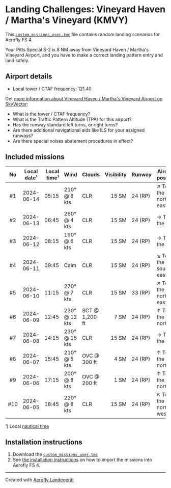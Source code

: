 # Landing Challenges: Vineyard Haven / Martha's Vineyard (KMVY)

This [`custom_missions_user.tmc`](./custom_missions_user.tmc) file contains random landing scenarios for Aerofly FS 4.

Your Pitts Special S-2 is 8 NM away from Vineyard Haven / Martha's Vineyard Airport, and you have to make a correct landing pattern entry and land safely.

## Airport details

- Local tower / CTAF frequency: 121.40

Get [more information about Vineyard Haven / Martha's Vineyard Airport on SkyVector](https://skyvector.com/airport/KMVY):

- What is the tower / CTAF frequency?
- What is the Traffic Pattern Altitude (TPA) for this airport?
- Has the runway standard left turns, or right turns?
- Are there additional navigational aids like ILS for your assigned runways?
- Are there special noises abatement procedures in effect?

## Included missions

| No  | Local date¹ | Local time¹ | Wind          | Clouds         | Visibility | Runway  | Aircraft position    |
| :-: | ----------- | ----------: | ------------- | -------------- | ---------: | ------- | -------------------- |
| #1  | 2024-06-14  |       05:15 | 210° @ 8 kts  | CLR            |      15 SM | 24 (RP) | ↗ To the north-east |
| #2  | 2024-06-13  |       06:45 | 260° @ 4 kts  | CLR            |      15 SM | 24 (RP) | → To the east        |
| #3  | 2024-06-12  |       08:15 | 190° @ 6 kts  | CLR            |      15 SM | 24 (RP) | → To the east        |
| #4  | 2024-06-11  |       09:45 | Calm          | CLR            |      15 SM | 24 (RP) | ↘ To the south-east |
| #5  | 2024-06-10  |       11:15 | 270° @ 7 kts  | CLR            |      15 SM | 33 (RP) | ↗ To the north-east |
| #6  | 2024-06-09  |       12:45 | 230° @ 12 kts | SCT @ 1,200 ft |       7 SM | 24 (RP) | ↑ To the north       |
| #7  | 2024-06-08  |       14:15 | 230° @ 15 kts | CLR            |      15 SM | 24 (RP) | → To the east        |
| #8  | 2024-06-07  |       15:45 | 210° @ 5 kts  | OVC @ 300 ft   |       4 SM | 24 (RP) | ↑ To the north       |
| #9  | 2024-06-06  |       17:15 | 200° @ 8 kts  | OVC @ 200 ft   |       1 SM | 24 (RP) | ↑ To the north       |
| #10 | 2024-06-05  |       18:45 | 220° @ 8 kts  | CLR            |      15 SM | 24 (RP) | ↖ To the north-west |

¹) Local [nautical time](https://en.wikipedia.org/wiki/Nautical_time)

## Installation instructions

1. Download the [`custom_missions_user.tmc`](./custom_missions_user.tmc)
2. See [the installation instructions](https://fboes.github.io/aerofly-missions/docs/generic-installation.html) on how to import the missions into Aerofly FS 4.

---

Created with [Aerofly Landegerät](https://github.com/fboes/aerofly-patterns)
